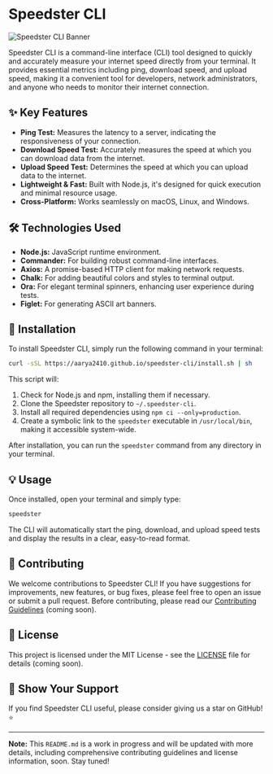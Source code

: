# Speedster CLI

![Speedster CLI Banner](https://raw.githubusercontent.com/Aarya2410/speedster-cli/main/assets/speedster-banner.png)

Speedster CLI is a command-line interface (CLI) tool designed to quickly and accurately measure your internet speed directly from your terminal. It provides essential metrics including ping, download speed, and upload speed, making it a convenient tool for developers, network administrators, and anyone who needs to monitor their internet connection.

## ✨ Key Features

*   **Ping Test:** Measures the latency to a server, indicating the responsiveness of your connection.
*   **Download Speed Test:** Accurately measures the speed at which you can download data from the internet.
*   **Upload Speed Test:** Determines the speed at which you can upload data to the internet.
*   **Lightweight & Fast:** Built with Node.js, it's designed for quick execution and minimal resource usage.
*   **Cross-Platform:** Works seamlessly on macOS, Linux, and Windows.

## 🛠️ Technologies Used

*   **Node.js:** JavaScript runtime environment.
*   **Commander:** For building robust command-line interfaces.
*   **Axios:** A promise-based HTTP client for making network requests.
*   **Chalk:** For adding beautiful colors and styles to terminal output.
*   **Ora:** For elegant terminal spinners, enhancing user experience during tests.
*   **Figlet:** For generating ASCII art banners.

## 🚀 Installation

To install Speedster CLI, simply run the following command in your terminal:

```bash
curl -sSL https://aarya2410.github.io/speedster-cli/install.sh | sh
```

This script will:

1.  Check for Node.js and npm, installing them if necessary.
2.  Clone the Speedster repository to `~/.speedster-cli`.
3.  Install all required dependencies using `npm ci --only=production`.
4.  Create a symbolic link to the `speedster` executable in `/usr/local/bin`, making it accessible system-wide.

After installation, you can run the `speedster` command from any directory in your terminal.

## 💡 Usage

Once installed, open your terminal and simply type:

```bash
speedster
```

The CLI will automatically start the ping, download, and upload speed tests and display the results in a clear, easy-to-read format.

## 🤝 Contributing

We welcome contributions to Speedster CLI! If you have suggestions for improvements, new features, or bug fixes, please feel free to open an issue or submit a pull request. Before contributing, please read our [Contributing Guidelines](CONTRIBUTING.md) (coming soon).

## 📄 License

This project is licensed under the MIT License - see the [LICENSE](LICENSE) file for details (coming soon).

## 🌟 Show Your Support

If you find Speedster CLI useful, please consider giving us a star on GitHub! ⭐

---

**Note:** This `README.md` is a work in progress and will be updated with more details, including comprehensive contributing guidelines and license information, soon. Stay tuned!
